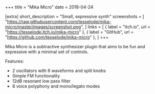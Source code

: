 +++
title = "Mika Micro"
date = 2018-04-24

[extra]
short_description = "Small, expressive synth"
screenshots = [
	"https://raw.githubusercontent.com/tesselode/mika-micro/master/images/screenshot.png",
]
links = [
	{ label = "itch.io", url = "https://tesselode.itch.io/mika-micro" },
	{ label = "GitHub", url = "https://github.com/tesselode/mika-micro" },
]
+++

Mika Micro is a subtractive synthesizer plugin that aims to be fun and
expressive with a minimal set of controls.

Features:

- 2 oscillators with 6 waveforms and split knobs
- Simple FM functionality
- 12dB resonant low pass filter
- 8 voice polyphony and mono/legato modes
